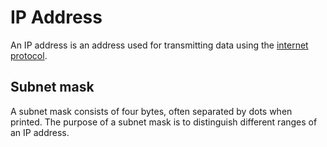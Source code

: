 # IP Address

An IP address is an address used for transmitting data using the
[internet protocol](/internet_protocol).

## Subnet mask

A subnet mask consists of four bytes, often separated by dots when printed.
The purpose of a subnet mask is to distinguish different ranges of an IP address.
